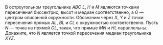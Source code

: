В остроугольном треугольнике $ABC$ $L$, $H$ и $M$ являются точками пересечения биссектрис, высот и медиан соответственно, а $O$ — центром описанной окружности. Обозначим через $X$, $Y$ и $Z$ точки пересечения прямых $AL$, $BL$ и $CL$ с окружностью соответственно. Пусть $N$ — точка на прямой $OL$, такая, что прямые $MN$ и $HL$ параллельны. Докажите, что $N$ является точкой пересечения медиан треугольника $XYZ$.